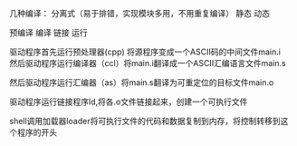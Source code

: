 几种编译： 分离式（易于排错，实现模块多用，不用重复编译）  静态  动态

预编译 编译 链接 运行

驱动程序首先运行预处理器(cpp) 将源程序变成一个ASCII码的中间文件main.i<br>
然后驱动程序运行编译器（ccl）将main.i翻译成一个ASCII汇编语言文件main.s<br>

然后驱动程序运行汇编器（as）将main.s翻译为可重定位的目标文件main.o<br>

驱动程序运行链接程序ld,将各.o文件链接起来，创建一个可执行文件<br>

shell调用加载器loader将可执行文件的代码和数据复制到内存，将控制转移到这个程序的开头<br>






